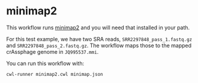 # minimap2

This workflow runs [minimap2](https://github.com/lh3/minimap2) and you will need that installed in your path.

For this test example, we have two SRA reads,  `SRR2297848_pass_1.fastq.gz` and `SRR2297848_pass_2.fastq.gz`. The workflow maps those to the mapped crAssphage genome in `JQ995537.mmi`.

You can run this workflow with:

```bash
cwl-runner minimap2.cwl minimap.json
```
